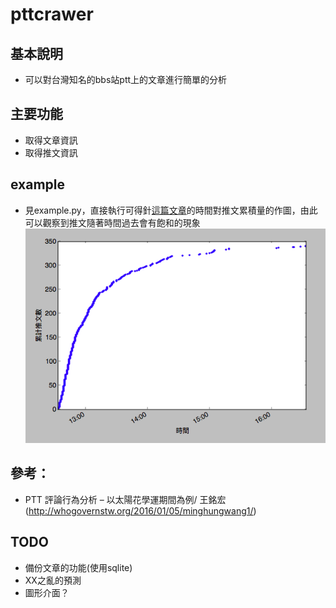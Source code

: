 # pttcrawer
## 基本說明
 - 可以對台灣知名的bbs站ptt上的文章進行簡單的分析

## 主要功能
 - 取得文章資訊
 - 取得推文資訊

## example
 - 見example.py，直接執行可得針[這篇文章](https://www.ptt.cc/bbs/Gossiping/M.1453350815.A.725.html)的時間對推文累積量的作圖，由此可以觀察到推文隨著時間過去會有飽和的現象
![image](https://github.com/ap9035/pttcrawer/blob/master/fig1.png)

## 參考：
 - PTT 評論行為分析 – 以太陽花學運期間為例/ 王銘宏(http://whogovernstw.org/2016/01/05/minghungwang1/)

## TODO
 - 備份文章的功能(使用sqlite)
 - XX之亂的預測
 - 圖形介面？
